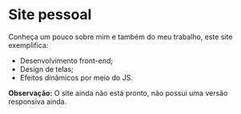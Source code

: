 # Site pessoal

Conheça um pouco sobre mim e também do meu trabalho, este site exemplifica:

- Desenvolvimento front-end;
- Design de telas;
- Efeitos dinâmicos por meio do JS.

**Observação:** O site ainda não está pronto, não possui uma versão responsiva ainda.
